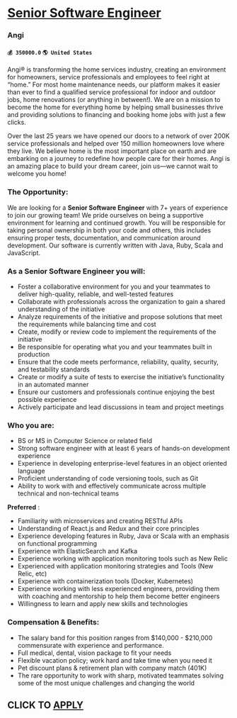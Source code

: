 # [Senior Software Engineer](https://www.remotewlb.com/apply/senior-software-engineer-81939)  
### Angi  
#### `💰 350000.0` `🌎 United States`  

Angi® is transforming the home services industry, creating an environment for homeowners, service professionals and employees to feel right at “home.” For most home maintenance needs, our platform makes it easier than ever to find a qualified service professional for indoor and outdoor jobs, home renovations (or anything in between!). We are on a mission to become the home for everything home by helping small businesses thrive and providing solutions to financing and booking home jobs with just a few clicks.

Over the last 25 years we have opened our doors to a network of over 200K service professionals and helped over 150 million homeowners love where they live. We believe home is the most important place on earth and are embarking on a journey to redefine how people care for their homes. Angi is an amazing place to build your dream career, join us—we cannot wait to welcome you home!

### The Opportunity:

We are looking for a **Senior Software Engineer** with 7+ years of experience to join our growing team! We pride ourselves on being a supportive environment for learning and continued growth. You will be responsible for taking personal ownership in both your code and others, this includes ensuring proper tests, documentation, and communication around development. Our software is currently written with Java, Ruby, Scala and JavaScript.

### As a Senior Software Engineer you will:

  * Foster a collaborative environment for you and your teammates to deliver high-quality, reliable, and well-tested features
  * Collaborate with professionals across the organization to gain a shared understanding of the initiative
  * Analyze requirements of the initiative and propose solutions that meet the requirements while balancing time and cost
  * Create, modify or review code to implement the requirements of the initiative
  * Be responsible for operating what you and your teammates built in production
  * Ensure that the code meets performance, reliability, quality, security, and testability standards
  * Create or modify a suite of tests to exercise the initiative’s functionality in an automated manner
  * Ensure our customers and professionals continue enjoying the best possible experience 
  * Actively participate and lead discussions in team and project meetings

### Who you are:

  * BS or MS in Computer Science or related field
  * Strong software engineer with at least 6 years of hands-on development experience
  * Experience in developing enterprise-level features in an object oriented language 
  * Proficient understanding of code versioning tools, such as Git
  * Ability to work with and effectively communicate across multiple technical and non-technical teams

 **Preferred** :

  * Familiarity with microservices and creating RESTful APIs
  * Understanding of React.js and Redux and their core principles
  * Experience developing features in Ruby, Java or Scala with an emphasis on functional programming
  * Experience with ElasticSearch and Kafka
  * Experience working with application monitoring tools such as New Relic
  * Experienced with application monitoring strategies and Tools (New Relic, etc)
  * Experience with containerization tools (Docker, Kubernetes)
  * Experience working with less experienced engineers, providing them with coaching and mentorship to help them become better engineers
  * Willingness to learn and apply new skills and technologies

### Compensation & Benefits:

  * The salary band for this position ranges from $140,000 - $210,000 commensurate with experience and performance. 
  * Full medical, dental, vision package to fit your needs 
  * Flexible vacation policy; work hard and take time when you need it 
  * Pet discount plans & retirement plan with company match (401K) 
  * The rare opportunity to work with sharp, motivated teammates solving some of the most unique challenges and changing the world

  
## CLICK TO [APPLY](https://www.remotewlb.com/apply/senior-software-engineer-81939)

